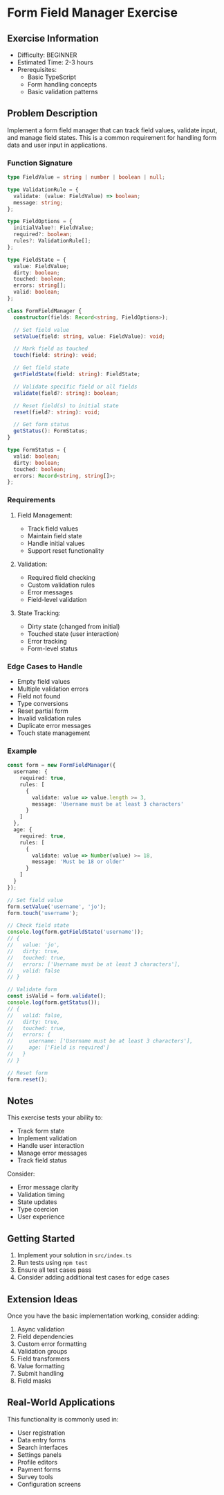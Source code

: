 # Form Field Manager Exercise

## Exercise Information
- Difficulty: BEGINNER
- Estimated Time: 2-3 hours
- Prerequisites:
    - Basic TypeScript
    - Form handling concepts
    - Basic validation patterns

## Problem Description

Implement a form field manager that can track field values, validate input, and manage field states. This is a common requirement for handling form data and user input in applications.

### Function Signature
```typescript
type FieldValue = string | number | boolean | null;

type ValidationRule = {
  validate: (value: FieldValue) => boolean;
  message: string;
};

type FieldOptions = {
  initialValue?: FieldValue;
  required?: boolean;
  rules?: ValidationRule[];
};

type FieldState = {
  value: FieldValue;
  dirty: boolean;
  touched: boolean;
  errors: string[];
  valid: boolean;
};

class FormFieldManager {
  constructor(fields: Record<string, FieldOptions>);

  // Set field value
  setValue(field: string, value: FieldValue): void;

  // Mark field as touched
  touch(field: string): void;

  // Get field state
  getFieldState(field: string): FieldState;

  // Validate specific field or all fields
  validate(field?: string): boolean;

  // Reset field(s) to initial state
  reset(field?: string): void;

  // Get form status
  getStatus(): FormStatus;
}

type FormStatus = {
  valid: boolean;
  dirty: boolean;
  touched: boolean;
  errors: Record<string, string[]>;
};
```

### Requirements

1. Field Management:
    - Track field values
    - Maintain field state
    - Handle initial values
    - Support reset functionality

2. Validation:
    - Required field checking
    - Custom validation rules
    - Error messages
    - Field-level validation

3. State Tracking:
    - Dirty state (changed from initial)
    - Touched state (user interaction)
    - Error tracking
    - Form-level status

### Edge Cases to Handle

- Empty field values
- Multiple validation errors
- Field not found
- Type conversions
- Reset partial form
- Invalid validation rules
- Duplicate error messages
- Touch state management

### Example

```typescript
const form = new FormFieldManager({
  username: {
    required: true,
    rules: [
      {
        validate: value => value.length >= 3,
        message: 'Username must be at least 3 characters'
      }
    ]
  },
  age: {
    required: true,
    rules: [
      {
        validate: value => Number(value) >= 18,
        message: 'Must be 18 or older'
      }
    ]
  }
});

// Set field value
form.setValue('username', 'jo');
form.touch('username');

// Check field state
console.log(form.getFieldState('username'));
// {
//   value: 'jo',
//   dirty: true,
//   touched: true,
//   errors: ['Username must be at least 3 characters'],
//   valid: false
// }

// Validate form
const isValid = form.validate();
console.log(form.getStatus());
// {
//   valid: false,
//   dirty: true,
//   touched: true,
//   errors: {
//     username: ['Username must be at least 3 characters'],
//     age: ['Field is required']
//   }
// }

// Reset form
form.reset();
```

## Notes

This exercise tests your ability to:
- Track form state
- Implement validation
- Handle user interaction
- Manage error messages
- Track field status

Consider:
- Error message clarity
- Validation timing
- State updates
- Type coercion
- User experience

## Getting Started

1. Implement your solution in `src/index.ts`
2. Run tests using `npm test`
3. Ensure all test cases pass
4. Consider adding additional test cases for edge cases

## Extension Ideas

Once you have the basic implementation working, consider adding:
1. Async validation
2. Field dependencies
3. Custom error formatting
4. Validation groups
5. Field transformers
6. Value formatting
7. Submit handling
8. Field masks

## Real-World Applications

This functionality is commonly used in:
- User registration
- Data entry forms
- Search interfaces
- Settings panels
- Profile editors
- Payment forms
- Survey tools
- Configuration screens
